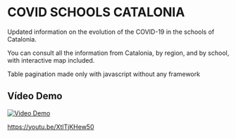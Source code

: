 # COVID SCHOOLS CATALONIA
  Updated information on the evolution of the COVID-19 in the schools of Catalonia. 

  You can consult all the information from Catalonia, by region, and by school, with interactive map included.

  Table pagination made only with javascript without any framework

## Vídeo Demo

[![Video Demo](https://img.youtube.com/vi/XtlTjKHew50/0.jpg)](https://www.youtube.com/watch?v=XtlTjKHew50)

https://youtu.be/XtlTjKHew50